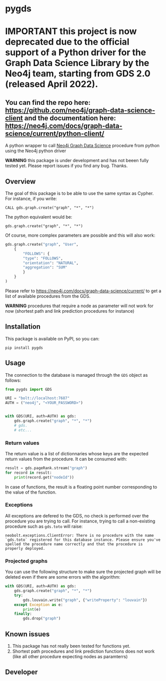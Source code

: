 # pygds

# **IMPORTANT** this project is now deprecated due to the official support of a Python driver for the Graph Data Science Library by the Neo4j team, starting from GDS 2.0 (released April 2022).
## You can find the repo here: https://github.com/neo4j/graph-data-science-client and the documentation here: https://neo4j.com/docs/graph-data-science/current/python-client/

A python wrapper to call [Neo4j Graph Data Science](https://neo4j.com/docs/graph-data-science/current/) procedure from python using the Neo4j python driver


**WARNING** this package is under development and has not beeen fully tested yet. Please report issues if you find any bug. Thanks.


## Overview

The goal of this package is to be able to use the same syntax as Cypher. For instance, if you write:

```cypher
CALL gds.graph.create("graph", "*", "*")
```

The python equivalent would be:

```pythyon
gds.graph.create("graph", "*", "*")
```

Of course, more complex parameters are possible and this will also work:

```python
gds.graph.create("graph", "User", 
    {
        "FOLLOWS": {
	    "type": "FOLLOWS",
	    "orientation": "NATURAL",
	    "aggregation": "SUM"
        }
    }
)
```


Please refer to https://neo4j.com/docs/graph-data-science/current/ to get a list of available procedures from the GDS.


**WARNING** procedures that require a node as parameter will not work for now (shortest path and link prediction procedures for instance)


## Installation

This package is available on PyPI, so you can:

    pip install pygds


## Usage

The connection to the database is managed through the `GDS` object as follows:

```python
from pygds import GDS

URI = "bolt://localhost:7687"
AUTH = ("neo4j", "<YOUR_PASSWORD>")


with GDS(URI, auth=AUTH) as gds:
    gds.graph.create("graph", "*", "*")
    # gds.
    # etc...
```

### Return values


The return value is a list of dictionnaries whose keys are the expected return values from the procedure. It can be consumed with:

```python
result = gds.pageRank.stream("graph")
for record in result:
    print(record.get("nodeId"))
```


In case of functions, the result is a floating point number corresponding to the value of the function.


### Exceptions

All exceptions are defered to the GDS, no check is performed over the procedure you are trying to call. For instance, trying to call a non-existing procedure such as `gds.toto` will raise:

```
neobolt.exceptions.ClientError: There is no procedure with the name `gds.toto` registered for this database instance. Please ensure you've spelled the procedure name correctly and that the procedure is properly deployed.
```

### Projected graphs

You can use the following structure to make sure the projected graph will be deleted even if there are some errors with the algorithm:

```python
with GDS(URI, auth=AUTH) as gds:
    gds.graph.create("graph", "*", "*")
    try:
        gds.louvain.write("graph", {"writeProperty": "louvain"})
    except Exception as e:
        print(e)
    finally:
        gds.drop("graph")
```


## Known issues

1. This package has not really been tested for functions yet.
2. Shortest path procedures and link prediction functions does not work (like all other procedure expecting nodes as paramterrs)

## Developer


